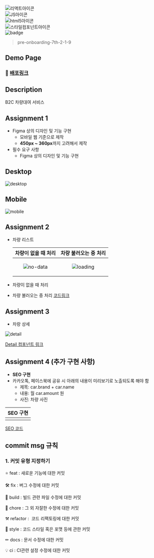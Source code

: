 ![리액트아이콘](https://img.shields.io/badge/React-61DAFB?style=flat&logo=React&logoColor=white '리액트아이콘') <br/>
![JS아이콘](https://img.shields.io/badge/JavaScript-F7DF1E?style=for-the-badge&logo=JavaScript&logoColor=white 'JS아이콘') <br/>
![html5아이콘](https://img.shields.io/badge/HTML5-E34F26?style=for-the-badge&logo=HTML5&logoColor=white 'html아이콘') <br/>
![스타일컴포넌트아이콘](https://img.shields.io/badge/styled-components-DB7093?style=flat&logo=styled-components&logoColor=white '스타일컴포넌트아이콘') <br/>
![badge](https://img.shields.io/badge/npm-CB3837?logo=npm&logoColor=white&style=flat-square)

> pre-onboarding-7th-2-1-9

## **Demo Page**

### 💙 [배포링크]('https://assignment-03-alitimobility.herokuapp.com/')

## **Description**

B2C 차량대여 서비스

## **Assignment 1**

- Figma 상의 디자인 및 기능 구현
  - 모바일 웹 기준으로 제작
  - **450px ~ 360px**까지 고려해서 제작
- 필수 요구 사항
  - Figma 상의 디자인 및 기능 구현

## Desktop

![desktop](https://user-images.githubusercontent.com/104307213/199716091-8417f490-c068-41b4-8207-0fcf9ddaa34c.gif)

## Mobile

![mobile](https://user-images.githubusercontent.com/104307213/199716148-f4c5632b-e84e-41ed-b57c-f9dfbbb95614.gif)

## **Assignment 2**

- 차량 리스트

  |                                                           차량이 없을 때 처리                                                            |                                                           차량 불러오는 중 처리                                                            |
  | :--------------------------------------------------------------------------------------------------------------------------------------: | :----------------------------------------------------------------------------------------------------------------------------------------: |
  | <p align="center">![no-data](https://user-images.githubusercontent.com/104307213/199716339-b98222ce-5dfc-4190-b54a-24713e4b53cc.gif)</p> | <p align="center"> ![loading](https://user-images.githubusercontent.com/104307213/199716296-709ae1f4-4120-4640-acc4-19a6b159c59a.gif) </p> |

- 차량이 없을 때 처리
- 차량 불러오는 중 처리
  [코드링크](https://github.com/Wanted-07-team-9/pre-onboarding-7th-2-1-9/compare/main...songseul:pre-onboarding-7th-2-1-9:main#diff-54b1c02734570354ebd3d5f6869b4d5f2c220fa700b51fb9e0382d63d802f90eR11-R31)

## **Assignment 3**

- 차랑 상세

![detail](https://user-images.githubusercontent.com/104307213/199718568-de023c01-31f1-4fbc-b48c-e28fcfcecc05.gif)

[Detail 컴포넌트 링크](https://github.com/Wanted-07-team-9/pre-onboarding-7th-2-1-9/compare/main...songseul:pre-onboarding-7th-2-1-9:main#diff-54b1c02734570354ebd3d5f6869b4d5f2c220fa700b51fb9e0382d63d802f90eR11-R31)

## **Assignment 4 (추가 구현 사항)**

- **SEO 구현**
- 카카오톡, 페이스북에 공유 시 아래의 내용이 미리보기로 노출되도록 해야 함
  - 제목: car.brand + car.name
  - 내용: 월 car.amount 원
  - 사진: 차량 사진

| SEO 구현 |
| :------: |
|          |

[SEO 코드](https://github.com/Wanted-07-team-9/pre-onboarding-7th-2-1-9/compare/main...songseul:pre-onboarding-7th-2-1-9:main#diff-4f4d21ecad253a9662cf207ebd6a457aec06d07f18118554c01edf0614c8b821R17-R25)

## commit msg 규칙

### 1. 커밋 유형 지정하기

⭐ feat : 새로운 기능에 대한 커밋

🛠 fix : 버그 수정에 대한 커밋

🧱 build : 빌드 관련 파일 수정에 대한 커밋

👏 chore : 그 외 자잘한 수정에 대한 커밋

⚒ refactor :  코드 리팩토링에 대한 커밋

🎨 style : 코드 스타일 혹은 포맷 등에 관한 커밋

✏ docs : 문서 수정에 대한 커밋

💡 ci : CI관련 설정 수정에 대한 커밋
